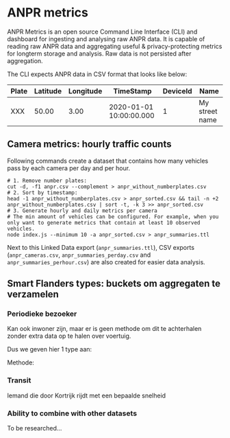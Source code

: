 # ANPR metrics

ANPR Metrics is an open source Command Line Interface (CLI) and dashboard for ingesting and analysing raw ANPR data. It is capable of reading raw ANPR data and aggregating useful & privacy-protecting metrics for longterm storage and analysis. Raw data is not persisted after aggregation.

The CLI expects ANPR data in CSV format that looks like below:

Plate | Latitude | Longitude | TimeStamp | DeviceId | Name
------------ | -------------  | -------------  | -------------  | -------------  | -------------
XXX | 50.00 | 3.00 | 2020-01-01 10:00:00.000| 1 | My street name

## Camera metrics: hourly traffic counts

Following commands create a dataset that contains how many vehicles pass by each camera per day and per hour.

```
# 1. Remove number plates:
cut -d, -f1 anpr.csv --complement > anpr_without_numberplates.csv
# 2. Sort by timestamp:
head -1 anpr_without_numberplates.csv > anpr_sorted.csv && tail -n +2 anpr_without_numberplates.csv | sort -t, -k 3 >> anpr_sorted.csv
# 3. Generate hourly and daily metrics per camera
# The min amount of vehicles can be configured. For example, when you only want to generate metrics that contain at least 10 observed vehicles.
node index.js --minimum 10 -a anpr_sorted.csv > anpr_summaries.ttl
```

Next to this Linked Data export (`anpr_summaries.ttl`), CSV exports (`anpr_cameras.csv`, `anpr_summaries_perday.csv` and `anpr_summaries_perhour.csv`) are also created for easier data analysis.

## Smart Flanders types: buckets om aggregaten te verzamelen

### Periodieke bezoeker

Kan ook inwoner zijn, maar er is geen methode om dit te achterhalen zonder extra data op te halen over voertuig.

Dus we geven hier 1 type aan:

Methode:

### Transit

Iemand die door Kortrijk rijdt met een bepaalde snelheid

### Ability to combine with other datasets

To be researched... 
